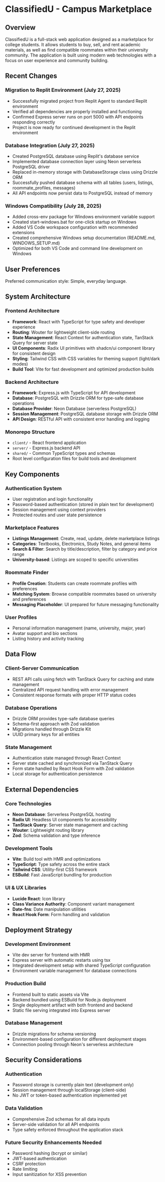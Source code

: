 # ClassifiedU - Campus Marketplace

## Overview

ClassifiedU is a full-stack web application designed as a marketplace for college students. It allows students to buy, sell, and rent academic materials, as well as find compatible roommates within their university community. The application is built using modern web technologies with a focus on user experience and community building.

## Recent Changes

### Migration to Replit Environment (July 27, 2025)
- Successfully migrated project from Replit Agent to standard Replit environment
- Verified all dependencies are properly installed and functioning
- Confirmed Express server runs on port 5000 with API endpoints responding correctly
- Project is now ready for continued development in the Replit environment

### Database Integration (July 27, 2025)
- Created PostgreSQL database using Replit's database service
- Implemented database connection layer using Neon serverless PostgreSQL driver
- Replaced in-memory storage with DatabaseStorage class using Drizzle ORM
- Successfully pushed database schema with all tables (users, listings, roommate_profiles, messages)
- All API endpoints now persist data to PostgreSQL instead of memory

### Windows Compatibility (July 28, 2025)
- Added cross-env package for Windows environment variable support
- Created start-windows.bat for one-click startup on Windows
- Added VS Code workspace configuration with recommended extensions
- Created comprehensive Windows setup documentation (README.md, WINDOWS_SETUP.md)
- Optimized for both VS Code and command line development on Windows

## User Preferences

Preferred communication style: Simple, everyday language.

## System Architecture

### Frontend Architecture
- **Framework**: React with TypeScript for type safety and developer experience
- **Routing**: Wouter for lightweight client-side routing
- **State Management**: React Context for authentication state, TanStack Query for server state
- **UI Components**: Radix UI primitives with shadcn/ui component library for consistent design
- **Styling**: Tailwind CSS with CSS variables for theming support (light/dark modes)
- **Build Tool**: Vite for fast development and optimized production builds

### Backend Architecture
- **Framework**: Express.js with TypeScript for API development
- **Database**: PostgreSQL with Drizzle ORM for type-safe database operations
- **Database Provider**: Neon Database (serverless PostgreSQL)
- **Session Management**: PostgreSQL database storage with Drizzle ORM
- **API Design**: RESTful API with consistent error handling and logging

### Monorepo Structure
- `client/` - React frontend application
- `server/` - Express.js backend API
- `shared/` - Common TypeScript types and schemas
- Root level configuration files for build tools and development

## Key Components

### Authentication System
- User registration and login functionality
- Password-based authentication (stored in plain text for development)
- Session management using context providers
- Protected routes and user state persistence

### Marketplace Features
- **Listings Management**: Create, read, update, delete marketplace listings
- **Categories**: Textbooks, Electronics, Study Notes, and general items
- **Search & Filter**: Search by title/description, filter by category and price range
- **University-based**: Listings are scoped to specific universities

### Roommate Finder
- **Profile Creation**: Students can create roommate profiles with preferences
- **Matching System**: Browse compatible roommates based on university and preferences
- **Messaging Placeholder**: UI prepared for future messaging functionality

### User Profiles
- Personal information management (name, university, major, year)
- Avatar support and bio sections
- Listing history and activity tracking

## Data Flow

### Client-Server Communication
- REST API calls using fetch with TanStack Query for caching and state management
- Centralized API request handling with error management
- Consistent response formats with proper HTTP status codes

### Database Operations
- Drizzle ORM provides type-safe database queries
- Schema-first approach with Zod validation
- Migrations handled through Drizzle Kit
- UUID primary keys for all entities

### State Management
- Authentication state managed through React Context
- Server state cached and synchronized via TanStack Query
- Form state handled by React Hook Form with Zod validation
- Local storage for authentication persistence

## External Dependencies

### Core Technologies
- **Neon Database**: Serverless PostgreSQL hosting
- **Radix UI**: Headless UI components for accessibility
- **TanStack Query**: Server state management and caching
- **Wouter**: Lightweight routing library
- **Zod**: Schema validation and type inference

### Development Tools
- **Vite**: Build tool with HMR and optimizations
- **TypeScript**: Type safety across the entire stack
- **Tailwind CSS**: Utility-first CSS framework
- **ESBuild**: Fast JavaScript bundling for production

### UI & UX Libraries
- **Lucide React**: Icon library
- **Class Variance Authority**: Component variant management
- **Date-fns**: Date manipulation utilities
- **React Hook Form**: Form handling and validation

## Deployment Strategy

### Development Environment
- Vite dev server for frontend with HMR
- Express server with automatic restarts using tsx
- Integrated development setup with shared TypeScript configuration
- Environment variable management for database connections

### Production Build
- Frontend built to static assets via Vite
- Backend bundled using ESBuild for Node.js deployment
- Single deployment artifact with both frontend and backend
- Static file serving integrated into Express server

### Database Management
- Drizzle migrations for schema versioning
- Environment-based configuration for different deployment stages
- Connection pooling through Neon's serverless architecture

## Security Considerations

### Authentication
- Password storage is currently plain text (development only)
- Session management through localStorage (client-side)
- No JWT or token-based authentication implemented yet

### Data Validation
- Comprehensive Zod schemas for all data inputs
- Server-side validation for all API endpoints
- Type safety enforced throughout the application stack

### Future Security Enhancements Needed
- Password hashing (bcrypt or similar)
- JWT-based authentication
- CSRF protection
- Rate limiting
- Input sanitization for XSS prevention